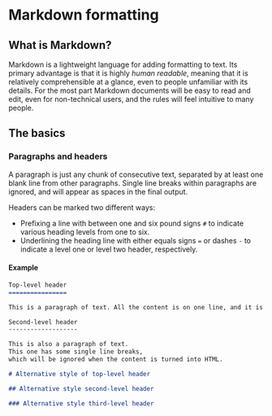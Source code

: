 # Markdown formatting

## What is Markdown?

Markdown is a lightweight language for adding formatting to text. Its primary advantage is that it is highly *human readable*, meaning that it is relatively comprehensible at a glance, even to people unfamiliar with its details.
For the most part Markdown documents will be easy to read and edit, even for non-technical users, and the rules will feel intuitive to many people.

## The basics

### Paragraphs and headers

A paragraph is just any chunk of consecutive text, separated by at least one blank line from other paragraphs. Single line breaks within paragraphs are ignored, and will appear as spaces in the final output.

Headers can be marked two different ways:

* Prefixing a line with between one and six pound signs <code class='lang-plaintext'>#</code> to indicate various heading levels from one to six.
* Underlining the heading line with either equals signs `=` or dashes `-` to indicate a level one or level two header, respectively.

#### Example

```markdown
Top-level header
================

This is a paragraph of text. All the content is on one line, and it is separated from neighboring content by blank lines.

Second-level header
-------------------

This is also a paragraph of text.
This one has some single line breaks,
which will be ignored when the content is turned into HTML.

# Alternative style of top-level header

## Alternative style second-level header

### Alternative style third-level header
```